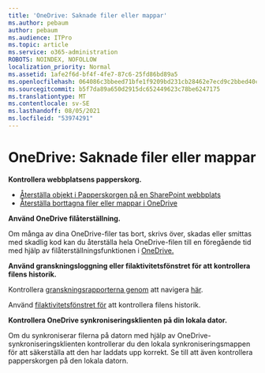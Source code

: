 ```yaml
---
title: 'OneDrive: Saknade filer eller mappar'
ms.author: pebaum
author: pebaum
ms.audience: ITPro
ms.topic: article
ms.service: o365-administration
ROBOTS: NOINDEX, NOFOLLOW
localization_priority: Normal
ms.assetid: 1afe2f6d-bf4f-4fe7-87c6-25fd86bd89a5
ms.openlocfilehash: 064086c3bbeed71bfe1f9209bd231cb28462e7ecd9c2bbed40c4716392eabe72
ms.sourcegitcommit: b5f7da89a650d2915dc652449623c78be6247175
ms.translationtype: MT
ms.contentlocale: sv-SE
ms.lasthandoff: 08/05/2021
ms.locfileid: "53974291"
---
```

# <a name="onedrive-missing-files-or-folders"></a>OneDrive: Saknade filer eller mappar

**Kontrollera webbplatsens papperskorg.**

- [Återställa objekt i Papperskorgen på en SharePoint webbplats](https://support.microsoft.com/office/restore-items-in-the-recycle-bin-that-were-deleted-from-sharepoint-or-teams-6df466b6-55f2-4898-8d6e-c0dff851a0be)
- [Återställa borttagna filer eller mappar i OneDrive](https://support.office.com/article/Restore-deleted-files-or-folders-in-OneDrive-949ada80-0026-4db3-a953-c99083e6a84f)


**Använd OneDrive filåterställning.** 

Om många av dina OneDrive-filer tas bort, skrivs över, skadas eller smittas med skadlig kod kan du återställa hela OneDrive-filen till en föregående tid med hjälp av filåterställningsfunktionen i [OneDrive.](https://support.office.com/article/Restore-your-OneDrive-fa231298-759d-41cf-bcd0-25ac53eb8a15)


**Använd granskningsloggning eller filaktivitetsfönstret för att kontrollera filens historik.**

Kontrollera [granskningsrapporterna genom](https://docs.microsoft.com/microsoft-365/compliance/search-the-audit-log-in-security-and-compliance) att navigera [här](https://sip.protection.office.com/).


Använd [filaktivitetsfönstret för](https://support.office.com/article/File-activity-in-a-document-library-6105ecda-1dd0-4f6f-9542-102bf5c0ffe0) att kontrollera filens historik.


**Kontrollera OneDrive synkroniseringsklienten på din lokala dator.**

Om du synkroniserar filerna på datorn med hjälp av OneDrive-synkroniseringsklienten kontrollerar du den lokala synkroniseringsmappen för att säkerställa att den har laddats upp korrekt. Se till att även kontrollera papperskorgen på den lokala datorn.

